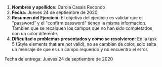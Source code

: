 1. **Nombres y apellidos:** Carola Casais Recondo
2. **Fecha:** Jueves 24 de septiembre de 2020
3. **Resumen del Ejercicio:**
El objetivo del ejercicio es validar que el "password" y el "confirm password" tienen la misma informacion. Tambien que se recalquen los campos que no han sido completados con
un color diferente.
4. **Dificultad o problemas presentados y como se resolvieron:**
En la task 5 (Style elements that are not valid), no se cambian de color, solo salta un mensaje de que es un campo requerido y no encuentro el error.

Fecha de entrega: Jueves 24 de septiembre de 2020
